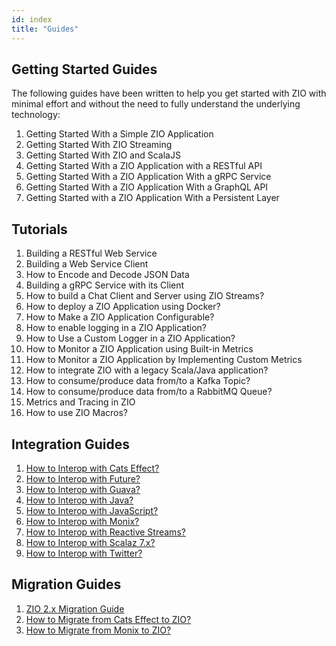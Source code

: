 ```yaml
---
id: index
title: "Guides"
---
```


## Getting Started Guides

The following guides have been written to help you get started with ZIO with minimal effort and without the need to fully understand the underlying technology:

1. Getting Started With a Simple ZIO Application
2. Getting Started With ZIO Streaming
3. Getting Started With ZIO and ScalaJS
4. Getting Started With a ZIO Application with a RESTful API
5. Getting Started With a ZIO Application With a gRPC Service
6. Getting Started With a ZIO Application With a GraphQL API
7. Getting Started with a ZIO Application With a Persistent Layer


## Tutorials

1. Building a RESTful Web Service
2. Building a Web Service Client
3. How to Encode and Decode JSON Data
4. Building a gRPC Service with its Client
5. How to build a Chat Client and Server using ZIO Streams?
6. How to deploy a ZIO Application using Docker?
7. How to Make a ZIO Application Configurable?
8. How to enable logging in a ZIO Application?
9. How to Use a Custom Logger in a ZIO Application?
10. How to Monitor a ZIO Application using Built-in Metrics
11. How to Monitor a ZIO Application by Implementing Custom Metrics
12. How to integrate ZIO with a legacy Scala/Java application?
13. How to consume/produce data from/to a Kafka Topic?
14. How to consume/produce data from/to a RabbitMQ Queue?
15. Metrics and Tracing in ZIO
16. How to use ZIO Macros?

## Integration Guides

1. [How to Interop with Cats Effect?](interop/with-cats-effect.md)
2. [How to Interop with Future?](interop/with-future.md)
3. [How to Interop with Guava?](interop/with-guava.md)
4. [How to Interop with Java?](interop/with-java.md)
5. [How to Interop with JavaScript?](interop/with-javascript.md)
6. [How to Interop with Monix?](interop/with-monix.md)
7. [How to Interop with Reactive Streams?](interop/with-reactive-streams.md)
8. [How to Interop with Scalaz 7.x?](interop/with-scalaz-7x.md)
9. [How to Interop with Twitter?](interop/with-twitter.md)

## Migration Guides

1. [ZIO 2.x Migration Guide](migrate/migration-guide.md)
2. [How to Migrate from Cats Effect to ZIO?](migrate/from-cats-efect.md)
3. [How to Migrate from Monix to ZIO?](migrate/from-monix.md)
